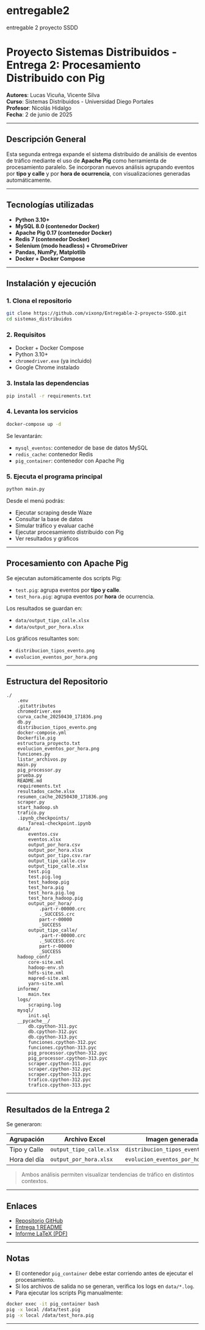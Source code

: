 # entregable2
entregable 2 proyecto SSDD

# Proyecto Sistemas Distribuidos - Entrega 2: Procesamiento Distribuido con Pig

**Autores**: Lucas Vicuña, Vicente Silva  
**Curso**: Sistemas Distribuidos - Universidad Diego Portales  
**Profesor**: Nicolás Hidalgo  
**Fecha**: 2 de junio de 2025  

---

## Descripción General

Esta segunda entrega expande el sistema distribuido de análisis de eventos de tráfico mediante el uso de **Apache Pig** como herramienta de procesamiento paralelo. Se incorporan nuevos análisis agrupando eventos por **tipo y calle** y por **hora de ocurrencia**, con visualizaciones generadas automáticamente.

---

## Tecnologías utilizadas

- **Python 3.10+**
- **MySQL 8.0 (contenedor Docker)**
- **Apache Pig 0.17 (contenedor Docker)**
- **Redis 7 (contenedor Docker)**
- **Selenium (modo headless) + ChromeDriver**
- **Pandas, NumPy, Matplotlib**
- **Docker + Docker Compose**

---

## Instalación y ejecución

### 1. Clona el repositorio

```bash
git clone https://github.com/vixonp/Entregable-2-proyecto-SSDD.git
cd sistemas_distribuidos
```

### 2. Requisitos

- Docker + Docker Compose
- Python 3.10+
- `chromedriver.exe` (ya incluido)
- Google Chrome instalado

### 3. Instala las dependencias

```bash
pip install -r requirements.txt
```

### 4. Levanta los servicios

```bash
docker-compose up -d
```

Se levantarán:

- `mysql_eventos`: contenedor de base de datos MySQL
- `redis_cache`: contenedor Redis
- `pig_container`: contenedor con Apache Pig

### 5. Ejecuta el programa principal

```bash
python main.py
```

Desde el menú podrás:

- Ejecutar scraping desde Waze
- Consultar la base de datos
- Simular tráfico y evaluar caché
- Ejecutar procesamiento distribuido con Pig
- Ver resultados y gráficos

---

## Procesamiento con Apache Pig

Se ejecutan automáticamente dos scripts Pig:

- `test.pig`: agrupa eventos por **tipo y calle**.
- `test_hora.pig`: agrupa eventos por **hora** de ocurrencia.

Los resultados se guardan en:

- `data/output_tipo_calle.xlsx`
- `data/output_por_hora.xlsx`

Los gráficos resultantes son:

- `distribucion_tipos_evento.png`
- `evolucion_eventos_por_hora.png`

---

## Estructura del Repositorio

```
./
    .env
    .gitattributes
    chromedriver.exe
    curva_cache_20250430_171836.png
    db.py
    distribucion_tipos_evento.png
    docker-compose.yml
    Dockerfile.pig
    estructura_proyecto.txt
    evolucion_eventos_por_hora.png
    funciones.py
    listar_archivos.py
    main.py
    pig_processor.py
    prueba.py
    README.md
    requirements.txt
    resultados_cache.xlsx
    resumen_cache_20250430_171836.png
    scraper.py
    start_hadoop.sh
    trafico.py
    .ipynb_checkpoints/
        Tarea1-checkpoint.ipynb
    data/
        eventos.csv
        eventos.xlsx
        output_por_hora.csv
        output_por_hora.xlsx
        output_por_tipo.csv.rar
        output_tipo_calle.csv
        output_tipo_calle.xlsx
        test.pig
        test.pig.log
        test_hadoop.pig
        test_hora.pig
        test_hora.pig.log
        test_hora_hadoop.pig
        output_por_hora/
            .part-r-00000.crc
            ._SUCCESS.crc
            part-r-00000
            _SUCCESS
        output_tipo_calle/
            .part-r-00000.crc
            ._SUCCESS.crc
            part-r-00000
            _SUCCESS
    hadoop_conf/
        core-site.xml
        hadoop-env.sh
        hdfs-site.xml
        mapred-site.xml
        yarn-site.xml
    informe/
        main.tex
    logs/
        scraping.log
    mysql/
        init.sql
    __pycache__/
        db.cpython-311.pyc
        db.cpython-312.pyc
        db.cpython-313.pyc
        funciones.cpython-312.pyc
        funciones.cpython-313.pyc
        pig_processor.cpython-312.pyc
        pig_processor.cpython-313.pyc
        scraper.cpython-311.pyc
        scraper.cpython-312.pyc
        scraper.cpython-313.pyc
        trafico.cpython-312.pyc
        trafico.cpython-313.pyc

```

---

## Resultados de la Entrega 2

Se generaron:

| Agrupación     | Archivo Excel                  | Imagen generada                   |
|----------------|--------------------------------|-----------------------------------|
| Tipo y Calle   | `output_tipo_calle.xlsx`       | `distribucion_tipos_evento.png`   |
| Hora del día   | `output_por_hora.xlsx`         | `evolucion_eventos_por_hora.png`  |

> Ambos análisis permiten visualizar tendencias de tráfico en distintos contextos.

---

## Enlaces

- [Repositorio GitHub](https://github.com/vixonp/Entregable-2-proyecto-SSDD.git)
- [Entrega 1 README](./README.md)
- [Informe LaTeX (PDF)](./tarea_2_Sistemas_Distribuidos)

---

## Notas

- El contenedor `pig_container` debe estar corriendo antes de ejecutar el procesamiento.
- Si los archivos de salida no se generan, verifica los logs en `data/*.log`.
- Para ejecutar los scripts Pig manualmente:
  
```bash
docker exec -it pig_container bash
pig -x local /data/test.pig
pig -x local /data/test_hora.pig
```

---
